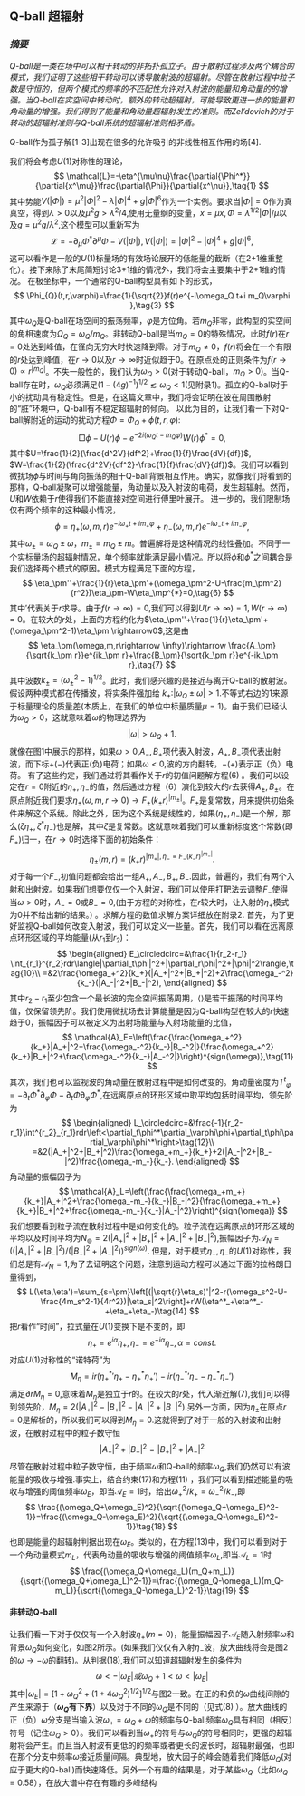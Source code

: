 ## Q-ball 超辐射
### *摘要*
*Q-ball是一类在场中可以相干转动的非拓扑孤立子。由于散射过程涉及两个耦合的模式，我们证明了这些相干转动可以诱导散射波的超辐射。尽管在散射过程中粒子数是守恒的，但两个模式的频率的不匹配性允许对入射波的能量和角动量的的增强。当Q-ball在实空间中转动时，额外的转动超辐射，可能导致更进一步的能量和角动量的增强。我们得到了能量和角动量超辐射发生的准则。而Zel’dovich的对于转动的超辐射准则与Q-ball系统的超辐射准则相矛盾。*

Q-ball作为孤子解[1-3]出现在很多的允许吸引的非线性相互作用的场[4].

我们将会考虑$U(1)$对称性的理论，
$$
\mathcal{L}=-\eta^{\mu\nu}\frac{\partial{\Phi^*}}{\partial{x^\mu}}\frac{\partial{\Phi}}{\partial{x^\nu}},\tag{1}
$$
其中势能$V(|\Phi|)=\mu^2|\Phi|^2-\lambda|\Phi|^4+g|\Phi|^6$作为一个实例。要求当$|\Phi|=0$作为真真空，得到$\lambda>0$以及$\mu^2g>\lambda^2/4$,使用无量纲的变量，$x=\mu x,\Phi=\lambda^{1/2}|\Phi|/\mu$以及$g=\mu^2g/\lambda^2$,这个模型可以重新写为
$$
\mathcal{L}=-\partial_\mu\Phi^*\partial^\mu\Phi-V(|\Phi|),V(|\Phi|)=|\Phi|^2-|\Phi|^4+g|\Phi|^6,\tag{2}
$$
这可以看作是一般的$U(1)$标量场的有效场论展开的低能量的截断（在2+1维重整化）。接下来除了末尾简短讨论3+1维的情况外，我们将会主要集中于2+1维的情况。
在极坐标中，一个通常的Q-ball构型具有如下的形式，
$$
\Phi_{Q}(t,r,\varphi)=\frac{1}{\sqrt{2}}f(r)e^{-i\omega_Q t+i m_Q\varphi },\tag{3}
$$
其中$\omega_Q$是Q-ball在场空间的振荡频率，$\varphi$是方位角。若$m_Q$非零，此构型的实空间的角相速度为$\Omega_Q=\omega_Q/m_Q$。非转动Q-ball是当$m_Q=0$的特殊情况，此时$f(r)$在$r=0$处达到峰值，在径向无穷大时快速降到零。对于$m_Q \neq 0$，$f(r)$将会在一个有限的$r$处达到峰值，在$r\rightarrow 0$以及$r \rightarrow \infty$时近似趋于$0$。在原点处的正则条件为$f(r\rightarrow 0)\propto r^{|m_Q|}$。不失一般性的，我们认为$\omega_Q>0$(对于转动Q-ball，$m_Q>0$)。当Q-ball存在时，$\omega_Q$必须满足$(1-(4g)^{-1})^{1/2}\lesssim \omega_Q<1$(见附录1)。孤立的Q-ball对于小的扰动具有稳定性。但是，在这篇文章中，我们将会证明在波在周围散射的“脏”环境中，Q-ball有不稳定超辐射的倾向。
以此为目的，让我们看一下对Q-ball解附近的运动的扰动方程$\Phi=\Phi_Q+\phi(t,r,\varphi)$:
$$
\Box\phi-U(r)\phi-e^{-2i(\omega_Q t-m_Q\varphi)}W(r)\phi^*=0,\tag{4}
$$
其中$U=\frac{1}{2}(\frac{d^2V}{df^2}+\frac{1}{f}\frac{dV}{df})$, $W=\frac{1}{2}(\frac{d^2V}{df^2}-\frac{1}{f}\frac{dV}{df})$。我们可以看到微扰场$\phi$与时间与角向振荡的相干Q-ball背景相互作用。确实，就像我们将看到的那样，Q-ball凝聚可以增强能量，角动量以及入射波的电荷，发生超辐射。然而，$U$和$W$依赖于$r$使得我们不能直接对空间进行傅里叶展开。
进一步的，我们限制场仅有两个频率的这种最小情况，
$$
\phi=\eta_+(\omega,m,r)e^{-i\omega_+ t+im_+\varphi}+\eta_-(\omega,m,r)e^{-i\omega_- t+im_-\varphi},\tag{5}
$$
其中$\omega_\pm=\omega_Q\pm\omega$，$m_\pm=m_Q\pm m$。普遍解将是这种情况的线性叠加。不同于一个实标量场的超辐射情况，单个频率就能满足最小情况。所以将$\phi$和$\phi^*$之间耦合是我们选择两个模式的原因。模式方程满足下面的方程，
$$
\eta_\pm''+\frac{1}{r}\eta_\pm'+(\omega_\pm^2-U-\frac{m_\pm^2}{r^2})\eta_\pm-W\eta_\mp^{*}=0,\tag{6}
$$
其中$'$代表关于$r$求导。由于$f(r\rightarrow \infty)=0$,我们可以得到$U(r\rightarrow \infty)=1,W(r\rightarrow \infty)=0$。在较大的$r$处，上面的方程约化为$\eta_\pm''+\frac{1}{r}\eta_\pm'+(\omega_\pm^2-1)\eta_\pm \rightarrow0$,这是由
$$
\eta_\pm(\omega,m,r\rightarrow \infty)\rightarrow \frac{A_\pm}{\sqrt{k_\pm r}}e^{ik_\pm r}+\frac{B_\pm}{\sqrt{k_\pm r}}e^{-ik_\pm r},\tag{7}
$$
其中波数$k_\pm=(\omega_\pm^2-1)^{1/2}$。此时，我们感兴趣的是接近与离开Q-ball的散射波。假设两种模式都在传播波，将实条件强加给 $k_\pm$:$|\omega_Q\pm\omega|>1$.不等式右边的$1$来源于标量理论的质量差(本质上，在我们的单位中标量质量$\mu=1$)。由于我们已经认为$\omega_Q>0$，这就意味着$\omega$的物理边界为
$$
|\omega|>\omega_Q+1.\tag{8}
$$
就像在图1中展示的那样，如果$\omega>0$,$A_-,B_+$项代表入射波，$A_+,B_-$项代表出射波，而下标$+(-)$代表正(负)电荷；如果$\omega<0$,波的方向翻转，$-(+)$表示正（负）电荷。
有了这些约定，我们通过将其看作关于$r$的初值问题解方程(6) 。我们可以设定在$r=0$附近的$\eta_+,\eta_-$的值，然后通过方程（6）演化到较大的$r$去获得$A_\pm,B_\pm$。在原点附近我们要求$\eta_\pm(\omega,m,r\rightarrow 0)\rightarrow F_\pm(k_\pm r)^{|m_\pm|}$。$F_\pm$是复常数，用来提供初始条件来解这个系统。除此之外，因为这个系统是线性的，如果$(\eta_+,\eta_-)$是一个解，那么$(\zeta\eta_+,\zeta^*\eta_-)$也是解，其中$\zeta$是复常数。这就意味着我们可以重新标度这个常数(即$F_+$)归一，在$r\rightarrow0$时选择下面的初始条件：
$$
\eta_\pm(m,r)=(k_+r)^{|m_+|,\eta_-=F_-(k_-r)^{|m_-|}}.\tag{9}
$$
对于每一个$F_-$,初值问题都会给出一组$A_+,A_-,B_+,B_-$.因此，普遍的，我们有两个入射和出射波。如果我们想要仅仅一个入射波，我们可以使用打靶法去调整$F_-$使得当$\omega>0$时，$A_-=0$或$B_-=0$,(由于方程的对称性，在$r$较大时，让入射的$\eta_+$模式为0并不给出新的结果。) 。求解方程的数值求解方案详细放在附录2.
首先，为了更好监视Q-ball如何改变入射波，我们可以定义一些量。首先，我们可以看在远离原点环形区域的平均能量(从$r_1$到$r_2$)：
$$
\begin{aligned}
E_\circledcirc=&\frac{1}{r_2-r_1} \int_{r_1}^{r_2}rdr\langle|\partial_t\phi|^2+|\partial_r\phi|^2+|\phi|^2\rangle,\tag{10}\\
=&2\frac{\omega_+^2}{k_+}(|A_+|^2+|B_+|^2)+2\frac{\omega_-^2}{k_-}(|A_-|^2+|B_-|^2),
\end{aligned}
$$
其中$r_2-r_1$至少包含一个最长波的完全空间振荡周期，$\langle\rangle$是若干振荡的时间平均值，仅保留领先阶。我们使用微扰场去计算能量是因为Q-ball构型在较大的$r$快速趋于$0$，振幅因子可以被定义为出射场能量与入射场能量的比值，
$$
\mathcal{A}_E=\left(\frac{\frac{\omega_+^2}{k_+}|A_+|^2+\frac{\omega_-^2}{k_-}|B_-^2|}{\frac{\omega_+^2}{k_+}|B_+|^2+\frac{\omega_-^2}{k_-}|A_-^2|}\right)^{sign(\omega)},\tag{11}
$$
其次，我们也可以监视波的角动量在散射过程中是如何改变的。角动量密度为$T^{t}{}_{\varphi}=-\partial_t\Phi^*\partial_\varphi\Phi-\partial_t\Phi\partial_\varphi\Phi^*$,在远离原点的环形区域中取平均包括时间平均，领先阶为
$$
\begin{aligned}
L_\circledcirc=&\frac{-1}{r_2-r_1}\int^{r_2}_{r_1}rdr\left<\partial_t\phi^*\partial_\varphi\phi+\partial_t\phi\partial_\varphi\phi^*\right>\tag{12}\\
=&2(|A_+|^2+|B_+|^2)\frac{\omega_+m_+}{k_+}+2(|A_-|^2+|B_-|^2)\frac{\omega_-m_-}{k_-}.
\end{aligned}
$$
角动量的振幅因子为
$$
\mathcal{A}_L=\left(\frac{\frac{\omega_+m_+}{k_+}|A_+|^2+\frac{\omega_-m_-}{k_-}|B_-|^2}{\frac{\omega_+m_+}{k_+}|B_+|^2+\frac{\omega_-m_-}{k_-}|A_-|^2}\right)^{sign(\omega)}
$$
我们想要看到粒子流在散射过程中是如何变化的。粒子流在远离原点的环形区域的平均以及时间平均为$N_\circledcirc=2(|A_+|^2+|B_+|^2+|A_-|^2+|B_-|^2)$,振幅因子为$\mathcal{A}_N=\left((|A_+|^2+|B_-|^2)/(|B_+|^2+|A_-|^2)\right)^{sign(\omega)}$.
但是，对于模式$\eta_+,\eta_-$的$U(1)$对称性，我们总是有$\mathcal{A}_N=1$,为了去证明这个问题，注意到运动方程可以通过下面的拉格朗日量得到，
$$
L(\eta,\eta')=\sum_{s=\pm}\left[(|\sqrt{r}\eta_s)'|^2-r(\omega_s^2-U-\frac{4m_s^2-1}{4r^2})|\eta_s|^2\right]+rW(\eta^*_+\eta^*_-+\eta_+\eta_-)\tag{14}
$$
把$r$看作“时间”，拉式量在$U(1)$变换下是不变的，即
$$
\eta_+=e^{i\alpha}\eta_+,\eta_-=e^{-i\alpha}\eta_-,\alpha=const.\tag{15}
$$
对应$U(1)$对称性的“诺特荷”为
$$
M_\eta=ir(\eta^*_+{'}\eta_+-\eta^*_+\eta_+{'})-ir(\eta^*_-{'}\eta_--\eta^*_-\eta_-{'})\tag{16}
$$
满足$\partial{r}M_\eta=0$,意味着$M_\eta$是独立于$r$的。在较大的$r$处，代入渐近解(7),我们可以得到领先阶，$M_{\eta}=2(|A_+|^2-|B_+|^2-|A_-|^2+|B_-|^2)$.另外一方面，因为$\eta_\pm$在原点$r=0$是解析的，所以我们可以得到$M_\eta=0$.这就得到了对于一般的入射波和出射波，在散射过程中的粒子数守恒
$$
|A_+|^2+|B_-|^2=|B_+|^2+|A_-|^2\tag{17}
$$
尽管在散射过程中粒子数守恒，由于频率$\omega$和Q-ball的频率$\omega_Q$,我们仍然可以有波能量的吸收与增强.事实上，结合约束(17)和方程(11) ，我们可以看到描述能量的吸收与增强的阈值频率$\omega_E$，即当$\mathcal{A}_E=1$时，给出$\omega_+^2/k_+=\omega^2_-/k_-$,即
$$
\frac{(\omega_Q+\omega_E)^2}{\sqrt{(\omega_Q+\omega_E)^2-1}}=\frac{(\omega_Q-\omega_E)^2}{\sqrt{(\omega_Q-\omega_E)^2-1}}\tag{18}
$$
也即是能量的超辐射判据出现在$\omega_E$。类似的，在方程(13)中，我们可以看到对于一个角动量模式$m_L$，代表角动量的吸收与增强的阈值频率$\omega_L$,即当$\mathcal{A}_L=1$时
$$
\frac{(\omega_Q+\omega_L)(m_Q+m_L)}{\sqrt{(\omega_Q+\omega_L)^2-1}}=\frac{(\omega_Q-\omega_L)(m_Q-m_L)}{\sqrt{(\omega_Q-\omega_L)^2-1}}\tag{19}
$$
#### 非转动Q-ball 
让我们看一下对于仅仅有一个入射波$\eta_+(m=0)$，能量振幅因子$\mathcal{A}_E$随入射频率$\omega$和背景$\omega_Q$如何变化，如图2所示。(如果我们仅仅有入射$\eta_-$波，放大曲线将会是图2的$\omega\rightarrow-\omega$的翻转)。从判据(18),我们可以知道超辐射发生的条件为
$$
\omega<-|\omega_E|或\omega_Q+1<\omega<|\omega_E|\tag{20}
$$
其中$|\omega_E|=[1+\omega^2_Q+(1+4\omega^2_Q)^{1/2}]^{1/2}$与图2一致。在正的和负的$\omega$曲线间隙的产生来源于（**$\omega_Q$有下界**）以及对于不同的$\omega_Q$是不同的（见式(8) ）。放大曲线的正（负）$\omega$分支是当输入波$\omega_+=\omega_Q+\omega$的频率与Q-ball频率$\omega_Q$具有相同（相反）符号（记住$\omega_Q>0$）。我们可以看到当$\omega_+$的符号与$\omega_Q$的符号相同时，更强的超辐射将会产生。而且当入射波有更低的的频率或者更长的波长时，超辐射最强，也即在那个分支中频率$\omega$接近质量间隔。典型地，放大因子的峰会随着我们降低$\omega_Q$(对应于更大的Q-ball)而快速降低。另外一个有趣的结果是，对于某些$\omega_Q$（比如$\omega_Q=0.58$），在放大谱中存在有趣的多峰结构
<!--stackedit_data:
eyJoaXN0b3J5IjpbLTE5NzkyNTU2NzgsLTEzOTg2MjYwNDUsMT
kwODk0OTgxOSwtMjAxNjQ2ODMwMywtNzgxMDIzNzM1LDExODcx
NTU0MDMsLTEzNDY5NjQwMDIsMTM1MDczNzAwLC0xNDM1MzE5MT
A0LC0xODM1NjA2MTM0LDE0Mjk3MzY3OTcsMTY3MDE0OTgwOSwx
Njk2NjIyMjAwLC00MTYwODMzNjYsMjEwNTM4MjA0N119
-->
